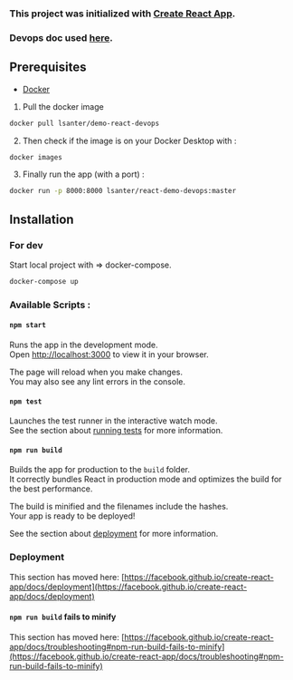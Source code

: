 ### This project was initialized with [Create React App](https://github.com/facebook/create-react-app).

### Devops doc used [here](https://www.youtube.com/watch?v=xtllpDEOw4w&ab_channel=VeryAcademy).

## Prerequisites

- [Docker](https://www.docker.com/)

1. Pull the docker image

```bash
docker pull lsanter/demo-react-devops
```

2. Then check if the image is on your Docker Desktop with :

```bash
docker images
```

3. Finally run the app (with a port) :

```bash
docker run -p 8000:8000 lsanter/react-demo-devops:master
```

## Installation

### For dev

Start local project with => docker-compose.

```bash
docker-compose up
```

### Available Scripts :

#### `npm start`

Runs the app in the development mode.\
Open [http://localhost:3000](http://localhost:3000) to view it in your browser.

The page will reload when you make changes.\
You may also see any lint errors in the console.

#### `npm test`

Launches the test runner in the interactive watch mode.\
See the section about [running tests](https://facebook.github.io/create-react-app/docs/running-tests) for more information.

#### `npm run build`

Builds the app for production to the `build` folder.\
It correctly bundles React in production mode and optimizes the build for the best performance.

The build is minified and the filenames include the hashes.\
Your app is ready to be deployed!

See the section about [deployment](https://facebook.github.io/create-react-app/docs/deployment) for more information.

### Deployment

This section has moved here: [https://facebook.github.io/create-react-app/docs/deployment](https://facebook.github.io/create-react-app/docs/deployment)

#### `npm run build` fails to minify

This section has moved here: [https://facebook.github.io/create-react-app/docs/troubleshooting#npm-run-build-fails-to-minify](https://facebook.github.io/create-react-app/docs/troubleshooting#npm-run-build-fails-to-minify)
